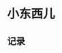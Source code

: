 <!-- 
jekyll-theme-cayman
jekyll-theme-slate
jekyll-theme-merlot
jekyll-theme-time
jekyll-theme-minimal
jekyll-theme-leap
jekyll-theme-modernist
jekyll-theme-hacker
jekyll-theme-midnight
jekyll-theme-architect
jekyll-theme-tactile
jekyll-theme-dinky 
-->

# 小东西儿

## 记录
